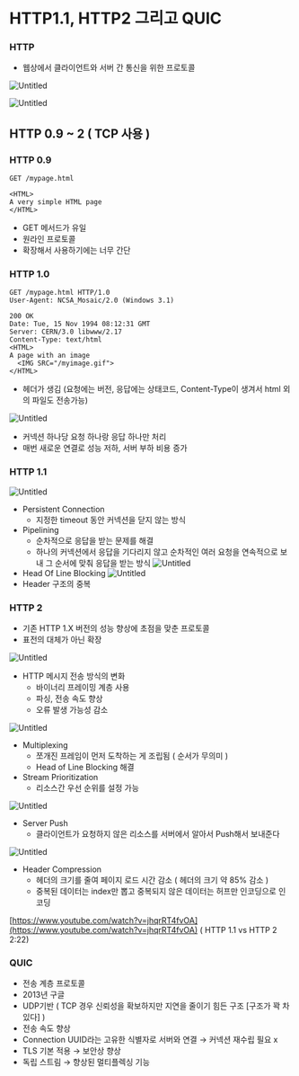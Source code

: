 # HTTP1.1, HTTP2 그리고 QUIC

### HTTP

- 웹상에서 클라이언트와 서버 간 통신을 위한 프로토콜

![Untitled](https://s3.us-west-2.amazonaws.com/secure.notion-static.com/61a2c24a-70a0-4d10-adb6-d607eaeec7f6/Untitled.png?X-Amz-Algorithm=AWS4-HMAC-SHA256&X-Amz-Content-Sha256=UNSIGNED-PAYLOAD&X-Amz-Credential=AKIAT73L2G45EIPT3X45%2F20220819%2Fus-west-2%2Fs3%2Faws4_request&X-Amz-Date=20220819T052934Z&X-Amz-Expires=86400&X-Amz-Signature=86d6d50ec6ab79574f72e14c839534743591dc3e1a134e4f1a4eacd34f3de085&X-Amz-SignedHeaders=host&response-content-disposition=filename%20%3D%22Untitled.png%22&x-id=GetObject)

![Untitled](https://s3.us-west-2.amazonaws.com/secure.notion-static.com/9e2f8e7c-886e-458a-9b8e-45b7197491c4/Untitled.png?X-Amz-Algorithm=AWS4-HMAC-SHA256&X-Amz-Content-Sha256=UNSIGNED-PAYLOAD&X-Amz-Credential=AKIAT73L2G45EIPT3X45%2F20220819%2Fus-west-2%2Fs3%2Faws4_request&X-Amz-Date=20220819T052955Z&X-Amz-Expires=86400&X-Amz-Signature=6b0117d69210ee9cbc3639f28e8aa6cd4c4fd0d13bffebb60ecbb2b2be54b6d2&X-Amz-SignedHeaders=host&response-content-disposition=filename%20%3D%22Untitled.png%22&x-id=GetObject)

## HTTP 0.9 ~ 2 ( TCP 사용 )

### HTTP 0.9

```
GET /mypage.html
```

```
<HTML>
A very simple HTML page
</HTML>
```

- GET 메서드가 유일
- 원라인 프로토콜
- 확장해서 사용하기에는 너무 간단

### HTTP 1.0

```
GET /mypage.html HTTP/1.0
User-Agent: NCSA_Mosaic/2.0 (Windows 3.1)
```

```
200 OK
Date: Tue, 15 Nov 1994 08:12:31 GMT
Server: CERN/3.0 libwww/2.17
Content-Type: text/html
<HTML>
A page with an image
  <IMG SRC="/myimage.gif">
</HTML>
```

- 헤더가 생김 (요청에는 버전, 응답에는 상태코드, Content-Type이 생겨서 html 외의 파일도 전송가능)

![Untitled](https://s3.us-west-2.amazonaws.com/secure.notion-static.com/2fd232d6-7c4a-4301-9b6a-e7bb33efee51/Untitled.png?X-Amz-Algorithm=AWS4-HMAC-SHA256&X-Amz-Content-Sha256=UNSIGNED-PAYLOAD&X-Amz-Credential=AKIAT73L2G45EIPT3X45%2F20220819%2Fus-west-2%2Fs3%2Faws4_request&X-Amz-Date=20220819T053010Z&X-Amz-Expires=86400&X-Amz-Signature=db6394ea08d3ac46b4ed20e08dc36e8dae094797b0cb5236bb4f5088de4acc6c&X-Amz-SignedHeaders=host&response-content-disposition=filename%20%3D%22Untitled.png%22&x-id=GetObject)

- 커넥션 하나당 요청 하나랑 응답 하나만 처리
- 매번 새로운 연결로 성능 저하, 서버 부하 비용 증가

### HTTP 1.1

![Untitled](https://s3.us-west-2.amazonaws.com/secure.notion-static.com/a494bac0-b274-4d84-832c-3e640586ddb2/Untitled.png?X-Amz-Algorithm=AWS4-HMAC-SHA256&X-Amz-Content-Sha256=UNSIGNED-PAYLOAD&X-Amz-Credential=AKIAT73L2G45EIPT3X45%2F20220819%2Fus-west-2%2Fs3%2Faws4_request&X-Amz-Date=20220819T053037Z&X-Amz-Expires=86400&X-Amz-Signature=74e70d1072774007a454bc70437441e2c263abcddf205927e960abb24f0b904c&X-Amz-SignedHeaders=host&response-content-disposition=filename%20%3D%22Untitled.png%22&x-id=GetObject)

- Persistent Connection
  - 지정한 timeout 동안 커넥션을 닫지 않는 방식
- Pipelining
  - 순차적으로 응답을 받는 문제를 해결
  - 하나의 커넥션에서 응답을 기다리지 않고 순차적인 여러 요청을 연속적으로 보내 그 순서에 맞춰 응답을 받는 방식
    ![Untitled](https://s3.us-west-2.amazonaws.com/secure.notion-static.com/25290d4f-3bc8-4b98-83a6-f65addf45d63/Untitled.png?X-Amz-Algorithm=AWS4-HMAC-SHA256&X-Amz-Content-Sha256=UNSIGNED-PAYLOAD&X-Amz-Credential=AKIAT73L2G45EIPT3X45%2F20220819%2Fus-west-2%2Fs3%2Faws4_request&X-Amz-Date=20220819T053052Z&X-Amz-Expires=86400&X-Amz-Signature=3948b1c92b502c0f2ea76ce508616d52e4cae80c3877d8273bcc466f8e2d14e0&X-Amz-SignedHeaders=host&response-content-disposition=filename%20%3D%22Untitled.png%22&x-id=GetObject)
- Head Of Line Blocking
  ![Untitled](https://s3.us-west-2.amazonaws.com/secure.notion-static.com/d615bb87-8d41-4737-912a-4f9d80cd9271/Untitled.png?X-Amz-Algorithm=AWS4-HMAC-SHA256&X-Amz-Content-Sha256=UNSIGNED-PAYLOAD&X-Amz-Credential=AKIAT73L2G45EIPT3X45%2F20220819%2Fus-west-2%2Fs3%2Faws4_request&X-Amz-Date=20220819T053104Z&X-Amz-Expires=86400&X-Amz-Signature=dbe71874d9c552a9a7df1b7e7f80e7ce1525ddc58fcfffebf53e5bd4090fdf39&X-Amz-SignedHeaders=host&response-content-disposition=filename%20%3D%22Untitled.png%22&x-id=GetObject)
- Header 구조의 중복

### HTTP 2

- 기존 HTTP 1.X 버전의 성능 향상에 초점을 맞춘 프로토콜
- 표전의 대체가 아닌 확장

![Untitled](https://s3.us-west-2.amazonaws.com/secure.notion-static.com/64b75cd4-8daf-4ef8-a16a-cb1654caea7d/Untitled.png?X-Amz-Algorithm=AWS4-HMAC-SHA256&X-Amz-Content-Sha256=UNSIGNED-PAYLOAD&X-Amz-Credential=AKIAT73L2G45EIPT3X45%2F20220819%2Fus-west-2%2Fs3%2Faws4_request&X-Amz-Date=20220819T053114Z&X-Amz-Expires=86400&X-Amz-Signature=aec6e75d81b7fb37f0350e8369ed201edc01611fe0524872a3f54e36ed1e3e6b&X-Amz-SignedHeaders=host&response-content-disposition=filename%20%3D%22Untitled.png%22&x-id=GetObject)

- HTTP 메시지 전송 방식의 변화
  - 바이너리 프레이밍 계층 사용
  - 파싱, 전송 속도 향상
  - 오류 발생 가능성 감소

![Untitled](https://s3.us-west-2.amazonaws.com/secure.notion-static.com/ff548741-1381-401f-95d0-48105df7da22/Untitled.png?X-Amz-Algorithm=AWS4-HMAC-SHA256&X-Amz-Content-Sha256=UNSIGNED-PAYLOAD&X-Amz-Credential=AKIAT73L2G45EIPT3X45%2F20220819%2Fus-west-2%2Fs3%2Faws4_request&X-Amz-Date=20220819T053127Z&X-Amz-Expires=86400&X-Amz-Signature=4f843efcf3b5cae35b53ed54140bf7d140f4bb48ddade7feb9267196d9c5be9c&X-Amz-SignedHeaders=host&response-content-disposition=filename%20%3D%22Untitled.png%22&x-id=GetObject)

- Multiplexing
  - 쪼개진 프레임이 먼저 도착하는 게 조립됨 ( 순서가 무의미 )
  - Head of Line Blocking 해결
- Stream Prioritization
  - 리소스간 우선 순위를 설정 가능

![Untitled](https://s3.us-west-2.amazonaws.com/secure.notion-static.com/67c646a8-66d1-4e0c-81a0-ec07b91d64de/Untitled.png?X-Amz-Algorithm=AWS4-HMAC-SHA256&X-Amz-Content-Sha256=UNSIGNED-PAYLOAD&X-Amz-Credential=AKIAT73L2G45EIPT3X45%2F20220819%2Fus-west-2%2Fs3%2Faws4_request&X-Amz-Date=20220819T053137Z&X-Amz-Expires=86400&X-Amz-Signature=e32c0ee16b85f24074b047f37a3671f756ed7ab30832b83c3d799752ea56f21a&X-Amz-SignedHeaders=host&response-content-disposition=filename%20%3D%22Untitled.png%22&x-id=GetObject)

- Server Push
  - 클라이언트가 요청하지 않은 리소스를 서버에서 알아서 Push해서 보내준다

![Untitled](https://s3.us-west-2.amazonaws.com/secure.notion-static.com/8304ad65-adab-4ca4-a3d8-568fc0de5c8b/Untitled.png?X-Amz-Algorithm=AWS4-HMAC-SHA256&X-Amz-Content-Sha256=UNSIGNED-PAYLOAD&X-Amz-Credential=AKIAT73L2G45EIPT3X45%2F20220819%2Fus-west-2%2Fs3%2Faws4_request&X-Amz-Date=20220819T053148Z&X-Amz-Expires=86400&X-Amz-Signature=3714ae708c2d035fb288c7fc77c6a176b2c61e1ca0085498e0361cee32a6590b&X-Amz-SignedHeaders=host&response-content-disposition=filename%20%3D%22Untitled.png%22&x-id=GetObject)

- Header Compression
  - 헤더의 크기를 줄여 페이지 로드 시간 감소 ( 헤더의 크기 약 85% 감소 )
  - 중복된 데이터는 index만 뽑고 중복되지 않은 데이터는 허프만 인코딩으로 인코딩

[https://www.youtube.com/watch?v=jhqrRT4fvOA](https://www.youtube.com/watch?v=jhqrRT4fvOA) ( HTTP 1.1 vs HTTP 2 2:22)

### QUIC

- 전송 계층 프로토콜
- 2013년 구글
- UDP기반 ( TCP 경우 신뢰성을 확보하지만 지연을 줄이기 힘든 구조 [구조가 꽉 차 있다] )
- 전송 속도 향상
- Connection UUID라는 고유한 식별자로 서버와 연결 → 커넥션 재수립 필요 x
- TLS 기본 적용 → 보안상 향상
- 독립 스트림 → 향상된 멀티플렉싱 기능
